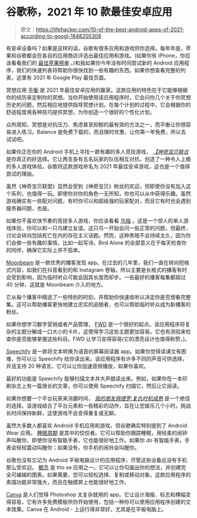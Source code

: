 # 谷歌称，2021 年 10 款最佳安卓应用

> 原文：<https://lifehacker.com/10-of-the-best-android-apps-of-2021-according-to-googl-1848205308>

有安卓设备吗？如果是这样的话，谷歌有很多应用和游戏供你选择。每年年底，苹果和谷歌都会在各自的应用商店评选出最佳应用和游戏。(如果你有 iPhone，你应该看看我们的 [最佳苹果榜单](https://lifehacker.com/the-best-apps-of-2021-for-apple-devices-1848184304) 。)和我如果你今年没有时间尝试新的 Android 应用程序，我们的快速列表将帮助你很快找到一些有趣的东西。如果你想查看完整的列表，这里有 2021 年 Google Play 最佳页面。

冥想应用 [平衡](https://play.google.com/store/apps/details?id=com.elevatelabs.geonosis) 是 2021 年最佳安卓应用的赢家。这款应用的特色在于它能够根据你的经历来定制你的冥想。当你开始使用该应用程序时，它会问你几个关于你冥想历史的问题，然后相应地提供指导冥想计划。在每个计划的过程中，它会根据你的舒适程度用各种技巧提供冥想，为你创造一个很好的个性化计划。

众所周知，冥想是对抗压力、焦虑甚至抑郁的最有效的方法之一，而平衡让你很容易进入练习。Balance 是免费下载的，而且限时优惠，让你第一年免费，所以去试试吧。

如果你正在你的 Android 手机上寻找一款有趣的多人竞技游戏， [*【神奇宝贝联合*](https://play.google.com/store/apps/details?id=jp.pokemon.pokemonunite) 是你真正的好选择。它让两支各有五名玩家的队伍相互对抗，创造了一种令人上瘾的多人游戏体验。谷歌将这款游戏命名为 2021 年最佳安卓游戏，这也是一个值得尝试的理由。

虽然《神奇宝贝联盟》显然会受到《神奇宝贝》粉丝的欢迎，但即使你没有加入这个系列，也值得一玩。即使你对你的角色一无所知，你也可以从中获得乐趣。虽然游戏确实有一些配对问题，有时你可以和超级强的玩家配对，而且它有时也会遇到服务器问题，也是。

如果你不喜欢快节奏的竞技多人游戏，你应该看看 [鸟独](https://play.google.com/store/apps/details?id=com.GeorgeBatchelor.BirdAlone) 。这是一个惊人的单人游戏体验，你可以和一只鸟建立友谊。这只鸟一开始会问一些正常的问题，但最终，讨论会转向包括死亡在内的存在主义话题。然而，这种黑暗不会持续太久，因为你们会做一些有趣的事情，比如一起写诗。Bird Alone 的全部意义在于每天检查你的同伴，确保它实际上并不孤单。

[Moonbeam](https://play.google.com/store/apps/details?id=fm.app.moonbeam) 是一款优秀的播客发现 app。在过去的几年里，我们一直在转向短格式内容，如我们在抖音看到的和 Instagram 卷轴，所以主要是长格式的播客有时会受到影响，因为临时听众可能会因其长度而却步。一些最好的播客每集都超过 40 分钟，这就是 Moonbeam 介入的地方。

它从每个播客中精选了一些特别的时刻，并帮助你快速收听以决定你是否想看完整集。这可以帮助播客更快地建立忠实的追随者，也可以帮助临时听众成为新播客的粉丝。

如果你想学习数字营销或者产品管理， [FWD](https://play.google.com/store/apps/details?id=com.fwdapp) 是一个很好的起点。该应用程序将复杂的主题分解成一口大小的卡片，这使得学习这些主题更加容易。它也有测验来检查你是否能够掌握这些科目。FWD 让学习变得容易(它的漂亮设计也值得称赞，)。

[Speechify](https://play.google.com/store/apps/details?id=com.cliffweitzman.speechify2) 是一款将文本转换为语音的屏幕阅读器 app。如果你觉得读课文有困难，你可以让 Speechify 给你读出来。该应用程序有许多不同的声音可供选择，并且支持 20 种语言。它可以让你加速音频播放，如果你喜欢。

最好的功能是 Speechify 能够扫描文本并大声朗读出来。例如，如果你在一本印刷杂志上有一篇很长的文章，你可以使用 Speechify 扫描它，然后让它阅读。

如果你想要一个平台玩家来消磨时间， [*我的朋友佩德罗:复仇时机成熟*](https://play.google.com/store/apps/details?id=com.devolverdigital.myfriendpedro) 是一个绝佳的选择。该游戏结合了平台元素和一些精彩的动作，旨在让您娱乐几个小时。挑战长时间保持新鲜，这使游戏不会变得重复或无聊。

虽然大多数人都喜欢 Android 手机应用和游戏，但谷歌确实特别提到了 Android Wear 应用。 [睡眠周期](https://play.google.com/store/apps/details?id=com.northcube.sleepcycle) 是其中的佼佼者。它可以帮助你跟踪睡眠，用轻柔的闹钟声叫醒你，即使你没有智能手表，它也能很好地工作。如果你 *do* 有智能手表，手表会轻轻震动叫醒你；如果没有，你手机的闹铃会叫醒你。

谷歌也没有忘记为 Android 平板电脑设计的应用程序，尽管这些设备远没有手机那么受欢迎。 [概念](https://play.google.com/store/apps/details?id=com.tophatch.concepts) 是 tho se 应用之一。它可以让你勾画出你的想法，并创建完全可编辑的图表。如果需要，您可以轻松选择、复制或移动对象。这款应用程序的素描功能非常强大，而且在触摸屏上也能很好地工作。

[Canva](https://play.google.com/store/apps/details?id=com.canva.editor) 是人们觉得 Photoshop 太复杂就用的 app。它让设计海报、标志和横幅变得容易，它有许多免费模板供你开始使用，包括一种你可以使用应用程序创建的文本效果。Canva 在 Android - 上运行得非常好，尤其是在平板电脑上。